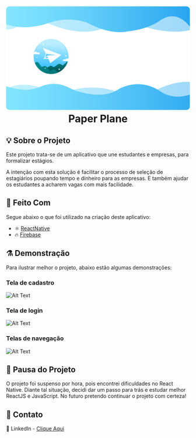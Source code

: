 <!--
*** Obrigado por estar vendo o nosso README. Se você tiver alguma sugestão
*** que possa melhorá-lo ainda mais dê um fork no repositório e crie uma Pull
*** Request ou abra uma Issue com a tag "sugestão".
*** Obrigado novamente! Agora vamos rodar esse projeto incrível :D
-->

<!-- PROJECT SHIELDS -->

<!-- [![npm](https://img.shields.io/npm/v/react-native-template-rocketseat-basic.svg?label=npm%20package)](https://www.npmjs.com/package/react-native-template-rocketseat-basic)
[![npm](https://img.shields.io/npm/dt/react-native-template-rocketseat-basic.svg)](https://www.npmjs.com/package/react-native-template-rocketseat-basic)
[![GitHub issues](https://img.shields.io/github/issues-raw/rocketseat/react-native-template-rocketseat-basic.svg)](https://github.com/Rocketseat/react-native-template-rocketseat-basic/issues)
[![GitHub last commit](https://img.shields.io/github/last-commit/rocketseat/react-native-template-rocketseat-basic.svg)](https://github.com/Rocketseat/react-native-template-rocketseat-basic/commits/master)
[![NPM](https://img.shields.io/npm/l/react-native-template-rocketseat-basic.svg)](https://choosealicense.com/licenses/mit) -->


<!-- PROJECT LOGO -->
<h1 align="center">
<br>
  <a href="">
    <img src="./GitHub/LogoREADME.png" alt="Logo">
  </a>
<br>
Paper Plane
</h1>


<!-- ABOUT THE PROJECT -->
## :bulb: Sobre o Projeto

Este projeto trata-se de um aplicativo que une estudantes e empresas, para formalizar estágios.

A intenção com esta solução é facilitar o processo de seleção de estagiários poupando tempo e dinheiro para as empresas. E também ajudar os estudantes a acharem vagas com mais facilidade.


<!-- TECHNOLOGIES -->
## :hammer: Feito Com
Segue abaixo o que foi utilizado na criação deste aplicativo:

- ⚛️ [ReactNative](https://reactnative.dev/)
- 🔥 [Firebase](https://firebase.google.com/)

<!-- DEMONSTRATION -->
## :alembic: Demonstração
Para ilustrar melhor o projeto, abaixo estão algumas demonstrações:

### Tela de cadastro
![Alt Text](https://media.giphy.com/media/Hfii87HCShbSAgTt18/giphy.gif)

### Tela de login
![Alt Text](https://media.giphy.com/media/JFpUFUX3hdRsMZNvTB/giphy.gif)

### Telas de navegação
![Alt Text](https://media.giphy.com/media/6Xyz15mnW4fVQGUJ0j/giphy.gif)

<!-- STOP PROJECT -->
## :construction: Pausa do Projeto
O projeto foi suspenso por hora, pois encontrei dificuldades no React Native. Diante tal situação, decidi dar um passo para trás e estudar melhor ReactJS e JavaScript. No futuro pretendo continuar o projeto com certeza!

<!-- CONTACT -->
## :speech_balloon: Contato
🔘 LinkedIn - [Clique Aqui](https://www.linkedin.com/in/vitormachado-code/)


